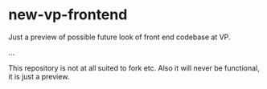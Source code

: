 # new-vp-frontend

Just a preview of possible future look of front end codebase at VP.

...

This repository is not at all suited to fork etc. Also it will never be functional, it is just a preview.
